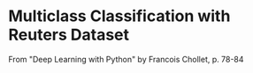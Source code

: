 # Multiclass Classification with Reuters Dataset

From "Deep Learning with Python" by Francois Chollet, p. 78-84
